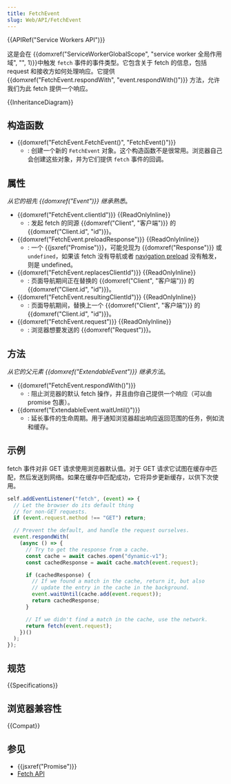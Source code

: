 ```yaml
---
title: FetchEvent
slug: Web/API/FetchEvent
---
```

{{APIRef("Service Workers API")}}

这是会在 {{domxref("ServiceWorkerGlobalScope", "service worker 全局作用域", "", 1)}}中触发 `fetch` 事件的事件类型。它包含关于 fetch 的信息，包括 request 和接收方如何处理响应。它提供 {{domxref("FetchEvent.respondWith", "event.respondWith()")}} 方法，允许我们为此 fetch 提供一个响应。

{{InheritanceDiagram}}

## 构造函数

- {{domxref("FetchEvent.FetchEvent()", "FetchEvent()")}}
  - : 创建一个新的 `FetchEvent` 对象。这个构造函数不是很常用。浏览器自己会创建这些对象，并为它们提供 `fetch` 事件的回调。

## 属性

_从它的祖先 {{domxref("Event")}} 继承熟悉_。

- {{domxref("FetchEvent.clientId")}} {{ReadOnlyInline}}
  - : 发起 fetch 的同源 {{domxref("Client", "客户端")}} 的 {{domxref("Client.id", "id")}}。
- {{domxref("FetchEvent.preloadResponse")}} {{ReadOnlyInline}}
  - : 一个 {{jsxref("Promise")}}，可能兑现为 {{domxref("Response")}} 或 `undefined`，如果该 fetch 没有导航或者 [navigation preload](/zh-CN/docs/Web/API/NavigationPreloadManager) 没有触发，则是 undefined。
- {{domxref("FetchEvent.replacesClientId")}} {{ReadOnlyInline}}
  - : 页面导航期间正在替换的 {{domxref("Client", "客户端")}} 的 {{domxref("Client.id", "id")}}。
- {{domxref("FetchEvent.resultingClientId")}} {{ReadOnlyInline}}
  - : 页面导航期间，替换上一个 {{domxref("Client", "客户端")}} 的 {{domxref("Client.id", "id")}}。
- {{domxref("FetchEvent.request")}} {{ReadOnlyInline}}
  - : 浏览器想要发送的 {{domxref("Request")}}。

## 方法

_从它的父元素 {{domxref("ExtendableEvent")}} 继承方法_。

- {{domxref("FetchEvent.respondWith()")}}
  - : 阻止浏览器的默认 fetch 操作，并且由你自己提供一个响应（可以由 promise 包裹）。
- {{domxref("ExtendableEvent.waitUntil()")}}
  - : 延长事件的生命周期。用于通知浏览器超出响应返回范围的任务，例如流和缓存。

## 示例

fetch 事件对非 GET 请求使用浏览器默认值。对于 GET 请求它试图在缓存中匹配，然后发送到网络。如果在缓存中匹配成功，它将异步更新缓存，以供下次使用。

```js
self.addEventListener("fetch", (event) => {
  // Let the browser do its default thing
  // for non-GET requests.
  if (event.request.method !== "GET") return;

  // Prevent the default, and handle the request ourselves.
  event.respondWith(
    (async () => {
      // Try to get the response from a cache.
      const cache = await caches.open("dynamic-v1");
      const cachedResponse = await cache.match(event.request);

      if (cachedResponse) {
        // If we found a match in the cache, return it, but also
        // update the entry in the cache in the background.
        event.waitUntil(cache.add(event.request));
        return cachedResponse;
      }

      // If we didn't find a match in the cache, use the network.
      return fetch(event.request);
    })()
  );
});
```

## 规范

{{Specifications}}

## 浏览器兼容性

{{Compat}}

## 参见

- {{jsxref("Promise")}}
- [Fetch API](/zh-CN/docs/Web/API/Fetch_API)
